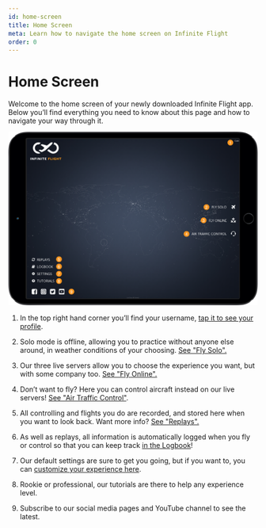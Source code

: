 ```yaml
---
id: home-screen
title: Home Screen
meta: Learn how to navigate the home screen on Infinite Flight
order: 0
---
```


# Home Screen

Welcome to the home screen of your newly downloaded Infinite Flight app. Below you’ll find everything you need to know about this page and how to navigate your way through it.

![Home Screen](_images/manual/frames/home-screen.png)

1. In the top right hand corner you’ll find your username, [tap it to see your profile](/docs/manual/home-screen/user-profile).

   

2. Solo mode is offline, allowing you to practice without anyone else around, in weather conditions of your choosing. [See "Fly Solo".](/docs/manual/home-screen/fly-solo)

   

3. Our three live servers allow you to choose the experience you want, but with some company too. [See "Fly Online".](/docs/manual/home-screen/fly-online)

   

4. Don’t want to fly? Here you can control aircraft instead on our live servers! [See "Air Traffic Control"](/docs/manual/home-screen/air-traffic-control).

   

5. All controlling and flights you do are recorded, and stored here when you want to look back. Want more info? [See "Replays".](/docs/manual/home-screen/replays)

   

6. As well as replays, all information is automatically logged when you fly or control so that you can keep track [in the Logbook](/docs/manual/home-screen/logbook)! 

   

7. Our default settings are sure to get you going, but if you want to, you can [customize your experience here](/docs/manual/home-screen/settings).

   

8. Rookie or professional, our tutorials are there to help any experience level.

   

9. Subscribe to our social media pages and YouTube channel to see the latest.

 